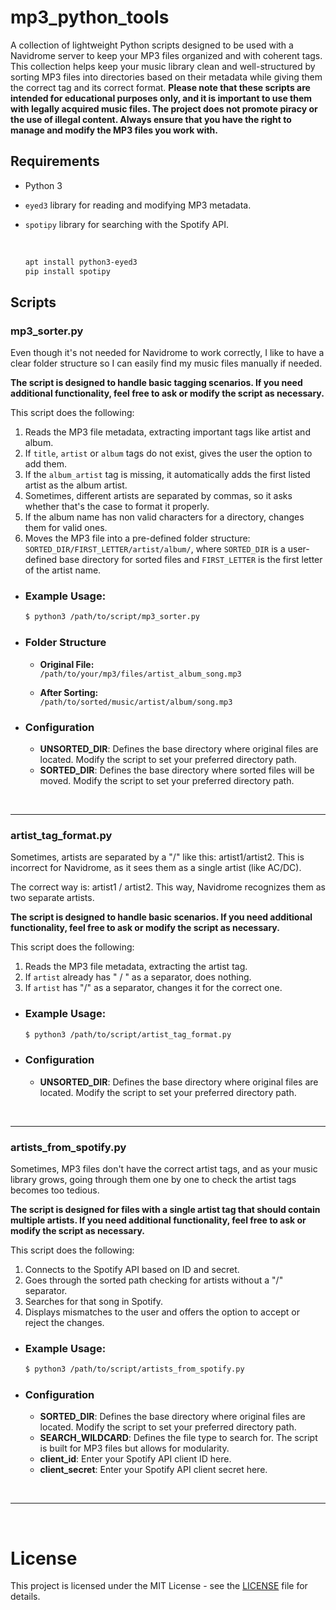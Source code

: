 # mp3_python_tools

A collection of lightweight Python scripts designed to be used with a Navidrome server to keep your MP3 files organized and with coherent tags. This collection helps keep your music library clean and well-structured by sorting MP3 files into directories based on their metadata while giving them the correct tag and its correct format. **Please note that these scripts are intended for educational purposes only, and it is important to use them with legally acquired music files. The project does not promote piracy or the use of illegal content. Always ensure that you have the right to manage and modify the MP3 files you work with.**

## Requirements

- Python 3
- `eyed3` library for reading and modifying MP3 metadata.
- `spotipy` library for searching with the Spotify API.

  <br>

  ```bash
  apt install python3-eyed3 
  pip install spotipy
  ```

## Scripts

### mp3_sorter.py
Even though it's not needed for Navidrome to work correctly, I like to have a clear folder structure so I can easily find my music files manually if needed.

**The script is designed to handle basic tagging scenarios. If you need additional functionality, feel free to ask or modify the script as necessary.**

This script does the following:

1. Reads the MP3 file metadata, extracting important tags like artist and album.
2. If `title`, `artist` or `album` tags do not exist, gives the user the option to add them.
3. If the `album_artist` tag is missing, it automatically adds the first listed artist as the album artist.
4. Sometimes, different artists are separated by commas, so it asks whether that's the case to format it properly.
5. If the album name has non valid characters for a directory, changes them for valid ones.
6. Moves the MP3 file into a pre-defined folder structure: `SORTED_DIR/FIRST_LETTER/artist/album/`, where `SORTED_DIR` is a user-defined base directory for sorted files and `FIRST_LETTER` is the first letter of the artist name.
   
- ### Example Usage:

  ```bash
  $ python3 /path/to/script/mp3_sorter.py
  ```

- ### Folder Structure

  - **Original File:**  
  `/path/to/your/mp3/files/artist_album_song.mp3`
  
  - **After Sorting:**  
  `/path/to/sorted/music/artist/album/song.mp3`

- ### Configuration

  - **UNSORTED_DIR**: Defines the base directory where original files are located. Modify the script to set your preferred directory path.
  - **SORTED_DIR**: Defines the base directory where sorted files will be moved. Modify the script to set your preferred directory path.

<br>

---
### artist_tag_format.py
Sometimes, artists are separated by a "/" like this: artist1/artist2. This is incorrect for Navidrome, as it sees them as a single artist (like AC/DC).

The correct way is: artist1 / artist2. This way, Navidrome recognizes them as two separate artists.

**The script is designed to handle basic scenarios. If you need additional functionality, feel free to ask or modify the script as necessary.**

This script does the following:

1. Reads the MP3 file metadata, extracting the artist tag.
2. If `artist` already has " / " as a separator, does nothing.
3. If `artist` has "/" as a separator, changes it for the correct one.

- ### Example Usage:

  ```bash
  $ python3 /path/to/script/artist_tag_format.py
  ```

- ### Configuration

  - **UNSORTED_DIR**: Defines the base directory where original files are located. Modify the script to set your preferred directory path.

<br>

---

### artists_from_spotify.py
Sometimes, MP3 files don't have the correct artist tags, and as your music library grows, going through them one by one to check the artist tags becomes too tedious.

**The script is designed for files with a single artist tag that should contain multiple artists. If you need additional functionality, feel free to ask or modify the script as necessary.**

This script does the following:

1. Connects to the Spotify API based on ID and secret.
2. Goes through the sorted path checking for artists without a "/" separator.
3. Searches for that song in Spotify.
4. Displays mismatches to the user and offers the option to accept or reject the changes.

- ### Example Usage:

  ```bash
  $ python3 /path/to/script/artists_from_spotify.py
  ```

- ### Configuration

  - **SORTED_DIR**: Defines the base directory where original files are located. Modify the script to set your preferred directory path.
  - **SEARCH_WILDCARD**: Defines the file type to search for. The script is built for MP3 files but allows for modularity.
  - **client_id**: Enter your Spotify API client ID here.
  - **client_secret**: Enter your Spotify API client secret here.

<br>

---
<br>

# License

This project is licensed under the MIT License - see the [LICENSE](LICENSE) file for details.